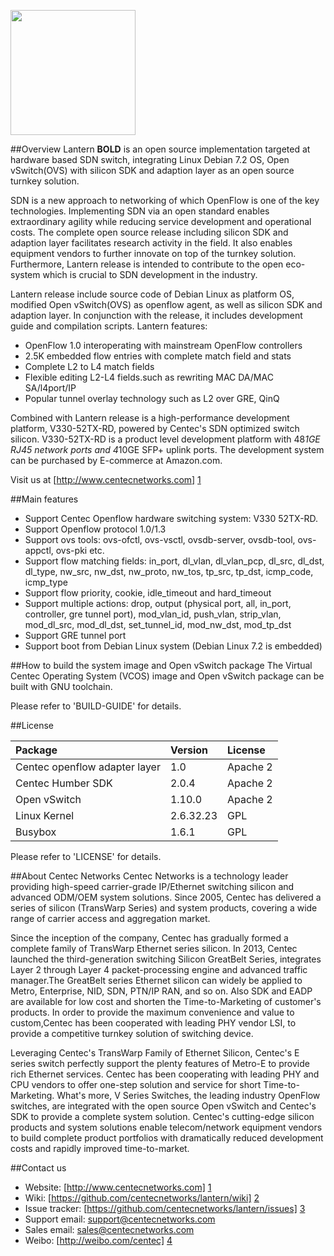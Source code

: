 [<img src="http://www.centecnetworks.com/en/images/logo.png" width=200>][1]


##Overview
Lantern __BOLD__ is an open source implementation targeted at hardware based SDN switch, integrating Linux Debian 7.2 OS, Open vSwitch(OVS) with silicon SDK and adaption layer as an open source turnkey solution. 

SDN is a new approach to networking of which OpenFlow is one of the key technologies. Implementing SDN via an open standard enables extraordinary agility while reducing service development and operational costs. The complete open source release including silicon SDK and adaption layer facilitates research activity in the field. It also enables equipment vendors to further innovate on top of the turnkey solution. Furthermore, Lantern release is intended to contribute to the open eco-system which is crucial to SDN development in the industry. 

Lantern release include source code of Debian Linux as platform OS, modified Open vSwitch(OVS) as openflow agent, as well as silicon SDK and adaption layer. In conjunction with the release, it includes development guide and compilation scripts. Lantern features:
* OpenFlow 1.0 interoperating with mainstream OpenFlow controllers
* 2.5K embedded flow entries with complete match field and stats
* Complete L2 to L4 match fields
* Flexible editing L2-L4 fields.such as rewriting MAC DA/MAC SA/l4port/IP
* Popular tunnel overlay technology such as L2 over GRE, QinQ

Combined with Lantern release is a high-performance development platform, V330-52TX-RD, powered by Centec's SDN optimized switch silicon. V330-52TX-RD is a product level development platform with 48*1GE RJ45 network ports and 4*10GE SFP+ uplink ports. The development system can be purchased by E-commerce at Amazon.com.

Visit us at [http://www.centecnetworks.com] [1]

##Main features
* Support Centec Openflow hardware switching system: V330 52TX-RD.
* Support Openflow protocol 1.0/1.3
* Support ovs tools: ovs-ofctl, ovs-vsctl, ovsdb-server, ovsdb-tool, ovs-appctl, ovs-pki etc.
* Support flow matching fields:  in\_port, dl\_vlan, dl\_vlan\_pcp, dl\_src, dl\_dst, dl\_type, nw\_src, nw\_dst, nw\_proto, nw\_tos, tp\_src, tp\_dst, icmp\_code, icmp\_type
* Support flow priority, cookie, idle\_timeout and hard\_timeout
* Support multiple actions: drop, output (physical port, all, in\_port, controller, gre tunnel port), mod\_vlan_id, push\_vlan, strip\_vlan, mod\_dl\_src, mod\_dl\_dst, set\_tunnel\_id, mod\_nw\_dst, mod\_tp\_dst
* Support GRE tunnel port
* Support boot from Debian Linux system (Debian Linux 7.2 is embedded) 


##How to build the system image and Open vSwitch package
The Virtual Centec Operating System (VCOS) image and Open vSwitch package can be built with GNU toolchain.

Please refer to 'BUILD-GUIDE' for details. 


##License

| Package                       | Version                      | License  |
|:------------------------------|:-----------------------------|:---------|
| Centec openflow adapter layer | 1.0                          | Apache 2 |
| Centec Humber SDK             | 2.0.4                        | Apache 2 |
| Open vSwitch                  | 1.10.0                       | Apache 2 |
| Linux Kernel                  | 2.6.32.23                    | GPL      |
| Busybox                       | 1.6.1                        | GPL      |

Please refer to 'LICENSE' for details.

##About Centec Networks
Centec Networks is a technology leader providing high-speed carrier-grade IP/Ethernet switching silicon and advanced ODM/OEM system solutions. Since 2005, Centec has delivered a series of silicon (TransWarp Series) and system products, covering a wide range of carrier access and aggregation market.

Since the inception of the company, Centec has gradually formed a complete family of TransWarp Ethernet series silicon. In 2013, Centec launched the third-generation switching Silicon GreatBelt Series, integrates Layer 2 through Layer 4 packet-processing engine and advanced traffic manager.The GreatBelt series Ethernet silicon can widely be applied to Metro, Enterprise, NID, SDN, PTN/IP RAN, and so on. Also SDK and EADP are available for low cost and shorten the Time-to-Marketing of customer's products. In order to provide the maximum convenience and value to custom,Centec has been cooperated with leading PHY vendor LSI, to provide a competitive turnkey solution of switching device.

Leveraging Centec's TransWarp Family of Ethernet Silicon, Centec's E series switch perfectly support the plenty features of Metro-E to provide rich Ethernet services. Centec has been cooperating with leading PHY and CPU vendors to offer one-step solution and service for short Time-to-Marketing. What's more, V Series Switches, the leading industry OpenFlow switches, are integrated with the open source Open vSwitch and Centec's SDK to provide a complete system solution. Centec's cutting-edge silicon products and system solutions enable telecom/network equipment vendors to build complete product portfolios with dramatically reduced development costs and rapidly improved time-to-market.

##Contact us
   * Website: [http://www.centecnetworks.com] [1]
   * Wiki: [https://github.com/centecnetworks/lantern/wiki] [2]
   * Issue tracker: [https://github.com/centecnetworks/lantern/issues] [3]
   * Support email: <support@centecnetworks.com>
   * Sales email: <sales@centecnetworks.com>
   * Weibo: [http://weibo.com/centec] [4]

[1]: http://www.centecnetworks.com "Centec Networks Co., Ltd."
[2]: https://github.com/centecnetworks/lantern/wiki "Lantern Project Wiki"
[3]: https://github.com/centecnetworks/lantern/issues "Lantern Project Issues"
[4]: http://weibo.com/centec "Centec Weibo"
